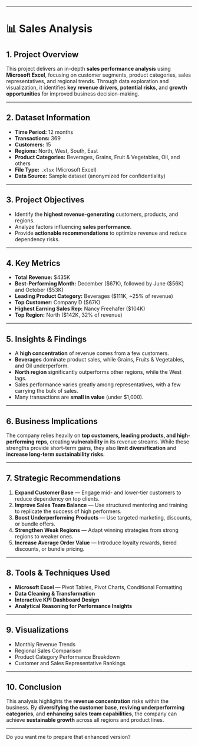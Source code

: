 
---

# 📊 Sales Analysis 

## 1. Project Overview

This project delivers an in-depth **sales performance analysis** using **Microsoft Excel**, focusing on customer segments, product categories, sales representatives, and regional trends.
Through data exploration and visualization, it identifies **key revenue drivers**, **potential risks**, and **growth opportunities** for improved business decision-making.

---

## 2. Dataset Information

* **Time Period:** 12 months
* **Transactions:** 369
* **Customers:** 15
* **Regions:** North, West, South, East
* **Product Categories:** Beverages, Grains, Fruit & Vegetables, Oil, and others
* **File Type:** `.xlsx` (Microsoft Excel)
* **Data Source:** Sample dataset (anonymized for confidentiality)

---

## 3. Project Objectives

* Identify the **highest revenue-generating** customers, products, and regions.
* Analyze factors influencing **sales performance**.
* Provide **actionable recommendations** to optimize revenue and reduce dependency risks.

---

## 4. Key Metrics

* **Total Revenue:** \$435K
* **Best-Performing Month:** December (\$67K), followed by June (\$56K) and October (\$53K)
* **Leading Product Category:** Beverages (\$111K, \~25% of revenue)
* **Top Customer:** Company D (\$67K)
* **Highest Earning Sales Rep:** Nancy Freehafer (\$104K)
* **Top Region:** North (\$142K, 32% of revenue)

---

## 5. Insights & Findings

* A **high concentration** of revenue comes from a few customers.
* **Beverages** dominate product sales, while Grains, Fruits & Vegetables, and Oil underperform.
* **North region** significantly outperforms other regions, while the West lags.
* Sales performance varies greatly among representatives, with a few carrying the bulk of sales.
* Many transactions are **small in value** (under \$1,000).

---

## 6. Business Implications

The company relies heavily on **top customers, leading products, and high-performing reps**, creating **vulnerability** in its revenue streams.
While these strengths provide short-term gains, they also **limit diversification** and **increase long-term sustainability risks**.

---

## 7. Strategic Recommendations

1. **Expand Customer Base** — Engage mid- and lower-tier customers to reduce dependency on top clients.
2. **Improve Sales Team Balance** — Use structured mentoring and training to replicate the success of high performers.
3. **Boost Underperforming Products** — Use targeted marketing, discounts, or bundle offers.
4. **Strengthen Weak Regions** — Adapt winning strategies from strong regions to weaker ones.
5. **Increase Average Order Value** — Introduce loyalty rewards, tiered discounts, or bundle pricing.

---

## 8. Tools & Techniques Used

* **Microsoft Excel** — Pivot Tables, Pivot Charts, Conditional Formatting
* **Data Cleaning & Transformation**
* **Interactive KPI Dashboard Design**
* **Analytical Reasoning for Performance Insights**

---

## 9. Visualizations

* Monthly Revenue Trends
* Regional Sales Comparison
* Product Category Performance Breakdown
* Customer and Sales Representative Rankings

---

## 10. Conclusion

This analysis highlights the **revenue concentration** risks within the business.
By **diversifying the customer base**, **reviving underperforming categories**, and **enhancing sales team capabilities**, the company can achieve **sustainable growth** across all regions and product lines.

---


Do you want me to prepare that enhanced version?
